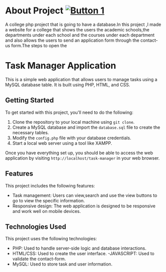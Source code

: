 # About Project  [![Button 1](https://img.shields.io/badge/%22College_PHP%22-red.svg)](https://example.com/button1 "Tooltip Text")
 

A college php project that is going to have a database.In this project ,I made a website for a college that shows the users the academic schools,the departments under each school and the courses under each department and also allows the users to send an application form through the contact-us form.The steps to open the

# Task Manager Application

This is a simple web application that allows users to manage tasks using a MySQL database table. It is built using PHP, HTML, and CSS.

## Getting Started

To get started with this project, you'll need to do the following:

1. Clone the repository to your local machine using `git clone`.
2. Create a MySQL database and import the `database.sql` file to create the necessary tables.
3. Modify the `config.php` file with your database credentials.
4. Start a local web server using a tool like XAMPP.

Once you have everything set up, you should be able to access the web application by visiting `http://localhost/task-manager` in your web browser.

## Features

This project includes the following features:

- Task management: Users can view,search and use the view buttons to go to view the specific information.
- Responsive design: The web application is designed to be responsive and work well on mobile devices.

## Technologies Used

This project uses the following technologies:

- PHP: Used to handle server-side logic and database interactions.
- HTML/CSS: Used to create the user interface.
-JAVASCRIPT: Used to validate the contact-form.
- MySQL: Used to store task and user information.
